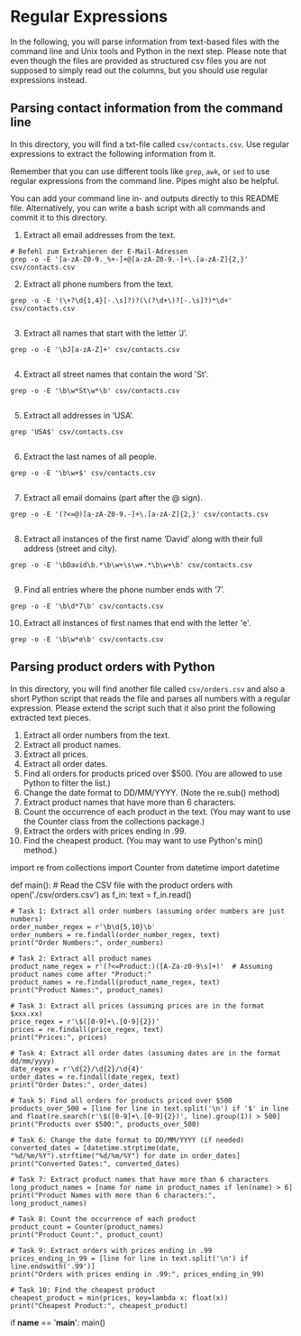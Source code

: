 # Regular Expressions

In the following, you will parse information from text-based files with the command line and Unix tools and Python in the next step. Please note that even though the files are provided as structured csv files you are not supposed to simply read out the columns, but you should use regular expressions instead.

## Parsing contact information from the command line

In this directory, you will find a txt-file called `csv/contacts.csv`. Use regular expressions to extract the following information from it.

Remember that you can use different tools like `grep`, `awk`, or `sed` to use regular expressions from the command line. Pipes might also be helpful. 

You can add your command line in- and outputs directly to this README file. Alternatively, you can write a bash script with all commands and commit it to this directory.

1. Extract all email addresses from the text.
```
# Befehl zum Extrahieren der E-Mail-Adressen
grep -o -E '[a-zA-Z0-9._%+-]+@[a-zA-Z0-9.-]+\.[a-zA-Z]{2,}' csv/contacts.csv

``` 
2. Extract all phone numbers from the text.
```
grep -o -E '(\+?\d{1,4}[-.\s]?)?(\(?\d+\)?[-.\s]?)*\d+' csv/contacts.csv


``` 
3. Extract all names that start with the letter ‘J’.
```
grep -o -E '\bJ[a-zA-Z]+' csv/contacts.csv


``` 
4. Extract all street names that contain the word 'St'.
```
grep -o -E '\b\w*St\w*\b' csv/contacts.csv


``` 
5. Extract all addresses in ‘USA’.
```
grep 'USA$' csv/contacts.csv


``` 
6. Extract the last names of all people.
```
grep -o -E '\b\w+$' csv/contacts.csv


``` 
7. Extract all email domains (part after the @ sign).
```
grep -o -E '(?<=@)[a-zA-Z0-9.-]+\.[a-zA-Z]{2,}' csv/contacts.csv


``` 
8.	Extract all instances of the first name ‘David’ along with their full address (street and city).
```
grep -o -E '\bDavid\b.*\b\w+\s\w+.*\b\w+\b' csv/contacts.csv


``` 
9.	Find all entries where the phone number ends with ‘7’.
``` 
grep -o -E '\b\d*7\b' csv/contacts.csv

``` 
10.	Extract all instances of first names that end with the letter 'e'.
``` 
grep -o -E '\b\w*e\b' csv/contacts.csv

``` 

## Parsing product orders with Python

In this directory, you will find another file called `csv/orders.csv` and also a short Python script that reads the file and parses all numbers with a regular expression. Please extend the script such that it also print the following extracted text pieces.

1.	Extract all order numbers from the text. 
2.	Extract all product names.
3.	Extract all prices.
4.	Extract all order dates.
5.	Find all orders for products priced over $500. (You are allowed to use Python to filter the list.)
6.	Change the date format to DD/MM/YYYY. (Note the re.sub() method)
7.	Extract product names that have more than 6 characters.
8.	Count the occurrence of each product in the text. (You may want to use the Counter class from the collections package.)
9.	Extract the orders with prices ending in .99.
10.	Find the cheapest product. (You may want to use Python's min() method.)

import re
from collections import Counter
from datetime import datetime


def main():
    # Read the CSV file with the product orders
    with open('./csv/orders.csv') as f_in:
        text = f_in.read()

    # Task 1: Extract all order numbers (assuming order numbers are just numbers)
    order_number_regex = r'\b\d{5,10}\b'
    order_numbers = re.findall(order_number_regex, text)
    print("Order Numbers:", order_numbers)

    # Task 2: Extract all product names
    product_name_regex = r'(?<=Product:)([A-Za-z0-9\s]+)'  # Assuming product names come after "Product:"
    product_names = re.findall(product_name_regex, text)
    print("Product Names:", product_names)

    # Task 3: Extract all prices (assuming prices are in the format $xxx.xx)
    price_regex = r'\$([0-9]+\.[0-9]{2})'
    prices = re.findall(price_regex, text)
    print("Prices:", prices)

    # Task 4: Extract all order dates (assuming dates are in the format dd/mm/yyyy)
    date_regex = r'\d{2}/\d{2}/\d{4}'
    order_dates = re.findall(date_regex, text)
    print("Order Dates:", order_dates)

    # Task 5: Find all orders for products priced over $500
    products_over_500 = [line for line in text.split('\n') if '$' in line and float(re.search(r'\$([0-9]+\.[0-9]{2})', line).group(1)) > 500]
    print("Products over $500:", products_over_500)

    # Task 6: Change the date format to DD/MM/YYYY (if needed)
    converted_dates = [datetime.strptime(date, "%d/%m/%Y").strftime("%d/%m/%Y") for date in order_dates]
    print("Converted Dates:", converted_dates)

    # Task 7: Extract product names that have more than 6 characters
    long_product_names = [name for name in product_names if len(name) > 6]
    print("Product Names with more than 6 characters:", long_product_names)

    # Task 8: Count the occurrence of each product
    product_count = Counter(product_names)
    print("Product Count:", product_count)

    # Task 9: Extract orders with prices ending in .99
    prices_ending_in_99 = [line for line in text.split('\n') if line.endswith('.99')]
    print("Orders with prices ending in .99:", prices_ending_in_99)

    # Task 10: Find the cheapest product
    cheapest_product = min(prices, key=lambda x: float(x))
    print("Cheapest Product:", cheapest_product)


if __name__ == '__main__':
    main()
